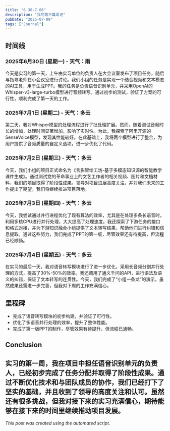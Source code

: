 ```yaml
---
title: "6.30-7.06"
description: "我的第三篇周记"
pubDate: "2025-07-09"
tags: ["Journal"]
---
```


## 时间线

### 2025年6月30日 (星期一) - 天气：雨
今天是实习的第一天，上午由实习单位的负责人在大会议室发布了项目任务，随后与指导老师在小会议室进行讨论。我们小组的任务是实现一个结合视频和文本模态的AI工具，用于生成PPT。我的任务是负责语音识别单元，并采用OpenAI的Whisper-v3-large-turbo模型进行音频转写。通过初步的测试，验证了方案的可行性，顺利完成了第一天的工作。

### 2025年7月1日 (星期二) - 天气：多云
第二天，我对Whisper模型的处理流程进行了批处理扩展。然而，随着测试音频时长的增加，处理时间显著增加，影响了实时性。为此，我探索了阿里开源的SenseVoice模型，发现其性能较好。在此基础上，我将两个模型进行了整合，为用户提供了音频质量的自定义选项，进一步优化了代码。

### 2025年7月2日 (星期三) - 天气：多云
今天，我们小组的项目正式命名为《言影智绘工坊-基于多模态知识源的智能教学课件生成》。通过测试党的革命事业上的文艺工作者的相关视频、图片和文档材料，我们的项目取得了阶段性成果。领导对项目进展高度关注，并对我们未来的工作提出了期望，我们将继续推进项目落地。

### 2025年7月3日 (星期四) - 天气：多云
今天，我尝试通过并行进程优化了现有算法的效率，尤其是在处理多条长语音时，利用多核CPU进行并行处理，大大提高了处理速度。我还探索了下游任务的接口和格式对接，并为下游知识融合小组提供了文本转写结果，帮助他们进行纠错和信息提取。通过这些努力，我们完成了PPT的第一版，尽管效果还有待提高，但流程已经顺畅。

### 2025年7月4日 (星期五) - 天气：多云
在实习的最后一天，我对语音转写模块进行了进一步优化，采用长音频分割并行处理的方式，提高了30%-50%的效率。我还调用了通义千问的API，进行语法及语义的纠错，保证了文本转写的连贯性。今天，我们完成了“小组一条龙”的演示，虽然成果还需进一步完善，但我对下周的工作充满信心。

## 里程碑
- 完成了语音转写模块的初步构建，并验证了可行性。
- 优化了多语音并行处理的效率，提升了整体性能。
- 完成了第一版PPT的制作，尽管效果有待提升，但流程已通畅。

## Conclusion
实习的第一周，我在项目中担任语音识别单元的负责人，已经初步完成了任务分配并取得了阶段性成果。通过不断优化技术和与团队成员的协作，我们已经打下了坚实的基础，并且收到了领导的高度关注和认可。虽然还有很多挑战，但我对接下来的实习充满信心，期待能够在接下来的时间里继续推动项目发展。
---

*This post was created using the automated script.*
